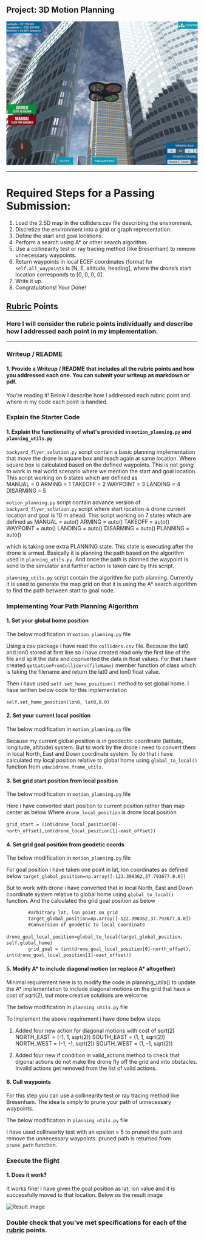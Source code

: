 ## Project: 3D Motion Planning
![Quad Image](./misc/enroute.png)

---


# Required Steps for a Passing Submission:
1. Load the 2.5D map in the colliders.csv file describing the environment.
2. Discretize the environment into a grid or graph representation.
3. Define the start and goal locations.
4. Perform a search using A* or other search algorithm.
5. Use a collinearity test or ray tracing method (like Bresenham) to remove unnecessary waypoints.
6. Return waypoints in local ECEF coordinates (format for `self.all_waypoints` is [N, E, altitude, heading], where the drone’s start location corresponds to [0, 0, 0, 0].
7. Write it up.
8. Congratulations!  Your Done!

## [Rubric](https://review.udacity.com/#!/rubrics/1534/view) Points
### Here I will consider the rubric points individually and describe how I addressed each point in my implementation.  

---
### Writeup / README

#### 1. Provide a Writeup / README that includes all the rubric points and how you addressed each one.  You can submit your writeup as markdown or pdf.  

You're reading it! Below I describe how I addressed each rubric point and where in my code each point is handled.

### Explain the Starter Code

#### 1. Explain the functionality of what's provided in `motion_planning.py` and `planning_utils.py`
`backyard_flyer_solution.py` script contain a basic planning implementation that move the drone in square box and reach again at same location. Where square box is calculated based on the defined waypoints. This is not going to work in real world scenario where we mention the start and goal location. This script working on 6 states which are defined as  
    MANUAL = 0
    ARMING = 1
    TAKEOFF = 2
    WAYPOINT = 3
    LANDING = 4
    DISARMING = 5

`motion_planning.py` script contain advance version of `backyard_flyer_solution.py` script where start location is drone current location and goal is 10 m ahead. This script working on 7 states which are defined as
    MANUAL = auto()
    ARMING = auto()
    TAKEOFF = auto()
    WAYPOINT = auto()
    LANDING = auto()
    DISARMING = auto()
    PLANNING = auto()
    
which is taking one extra PLANNING state. This state is executing after the drone is armed. Basically it is planning the path based on the algorithm used in `planning_utils.py`. And once the path is planned the waypoint is send to the simulator and further action is taken care by this script.

`planning_utils.py` script contain the algorithm for path planning. Currently it is used to generate the map grid on that it is using the A* search algorithm to find the path between start to goal node.

### Implementing Your Path Planning Algorithm

#### 1. Set your global home position

The below modification in `motion_planning.py` file

Using a csv package i have read the `colliders.csv` file. Because the lat0 and lon0 stored at first line so i have created read only the first line of the file and split the data and copnverted the data in float values. For that i have created `getLatLonFromColliders(fileName)` member function of class which is taking the filename and return the lat0 and lon0 float value.

Then i have used `self.set_home_position()` method to set global home. I have written below code for this implementation

`self.set_home_position(lon0, lat0,0.0)`

#### 2. Set your current local position

The below modification in `motion_planning.py` file

Because my current global position is in geodectic coordinate (latitute, longitude, altitude) system. But to work by the drone i need to convert them in local North, East and Down coordinate system. To do that i have calculated my local position relative to global home using `global_to_local()` function from `udacidrone.frame_utils`. 

#### 3. Set grid start position from local position

The below modification in `motion_planning.py` file

Here i have converted start position to current position rather than map center as below
Where `drone_local_position` is drone local position

`grid_start = (int(drone_local_position[0]-north_offset),int(drone_local_position[1]-east_offset))`

#### 4. Set grid goal position from geodetic coords

The below modification in `motion_planning.py` file

For goal position i have taken one point in lat, lon coordinates as defined below
`target_global_position=np.array([-122.398362,37.793677,0.0])`

But to work with drone i have converted that in local North, East and Down coordinate system relative to global home using `global_to_local()` function. And the calculated the grid goal position as below

```
        #arbitrary lat, lon point on grid
        target_global_position=np.array([-122.398362,37.793677,0.0])
        #Conversion of geodetic to local coordinate 
        drone_goal_local_position=global_to_local(target_global_position, self.global_home)
        grid_goal = (int(drone_goal_local_position[0]-north_offset), int(drone_goal_local_position[1]-east_offset))
```
#### 5. Modify A* to include diagonal motion (or replace A* altogether)

Minimal requirement here is to modify the code in planning_utils() to update the A* implementation to include diagonal motions on the grid that have a cost of sqrt(2), but more creative solutions are welcome.

The below modification in `planning_utils.py` file

To Implement the above requirement i have done below steps

1. Added four new action for diagonal motions with cost of sqrt(2)
    NORTH_EAST = (-1, 1, sqrt(2))
    SOUTH_EAST = (1, 1, sqrt(2))
    NORTH_WEST = (-1, -1, sqrt(2))
    SOUTH_WEST = (1, -1, sqrt(2))

2. Added four new if condition in valid_actions method to check that digonal actions do not make the drone fly off the grid and into obstacles. Invalid actions get removed from the list of valid actions.

#### 6. Cull waypoints 

For this step you can use a collinearity test or ray tracing method like Bresenham. The idea is simply to prune your path of unnecessary waypoints.

The below modification in `planning_utils.py` file

I have used collinearity test with an epsilon = 5 to pruned the path and remove the unnecessary waypoints. pruned path is returned from `prune_path` function.


### Execute the flight
#### 1. Does it work?
It works fine!
I have given the goal position as lat, lon value and it is successfully moved to that location. Below os the result image

![Result Image](./misc/result.png)


### Double check that you've met specifications for each of the [rubric](https://review.udacity.com/#!/rubrics/1534/view) points.


